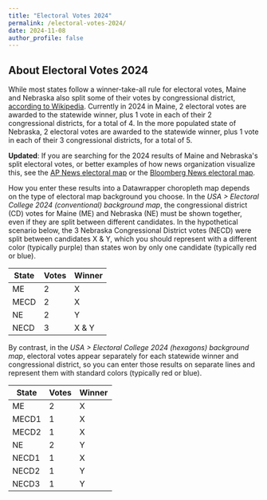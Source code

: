 ```yaml
---
title: "Electoral Votes 2024"
permalink: /electoral-votes-2024/
date: 2024-11-08
author_profile: false
---
```

## About Electoral Votes 2024

While most states follow a winner-take-all rule for electoral votes, Maine and Nebraska also split some of their votes by congressional district, [according to Wikipedia](https://en.wikipedia.org/wiki/United_States_Electoral_College). Currently in 2024 in Maine, 2 electoral votes are awarded to the statewide winner, plus 1 vote in each of their 2 congressional districts, for a total of 4. In the more populated state of Nebraska, 2 electoral votes are awarded to the statewide winner, plus 1 vote in each of their 3 congressional districts, for a total of 5.

**Updated**: If you are searching for the 2024 results of Maine and Nebraska's split electoral votes, or better examples of how news organization visualize this, see the [AP News electoral map](https://apnews.com/projects/election-results-2024/) or the [Bloomberg News electoral map](https://www.bloomberg.com/graphics/2024-us-election-results/).

How you enter these results into a Datawrapper choropleth map depends on the type of electoral map background you choose. In the *USA > Electoral College 2024 (conventional) background map*, the congressional district (CD) votes for Maine (ME) and Nebraska (NE) must be shown together, even if they are split between different candidates. In the hypothetical scenario below, the 3 Nebraska Congressional District votes (NECD) were split between candidates X & Y, which you should represent with a different color (typically purple) than states won by only one candidate (typically red or blue).

  | State | Votes | Winner |
  |-------|-------|--------|
  | ME    | 2     | X      |
  | MECD  | 2     | X      |
  | NE    | 2     | Y      |
  | NECD  | 3     | X & Y  |   

By contrast, in the *USA > Electoral College 2024 (hexagons) background map*, electoral votes appear separately for each statewide winner and congressional district, so you can enter those results on separate lines and represent them with standard colors (typically red or blue).

  | State | Votes | Winner |
  |-------|-------|--------|
  | ME    | 2     | X      |
  | MECD1 | 1     | X      |
  | MECD2 | 1     | X      |
  | NE    | 2     | Y      |
  | NECD1 | 1     | X      |
  | NECD2 | 1     | Y      |
  | NECD3 | 1     | Y      |
